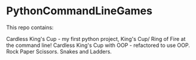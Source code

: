 # PythonCommandLineGames
This repo contains: 

Cardless King's Cup - my first python project, King's Cup/ Ring of Fire at the command line!
Cardless King's Cup with OOP - refactored to use OOP.
Rock Paper Scissors.
Snakes and Ladders.
